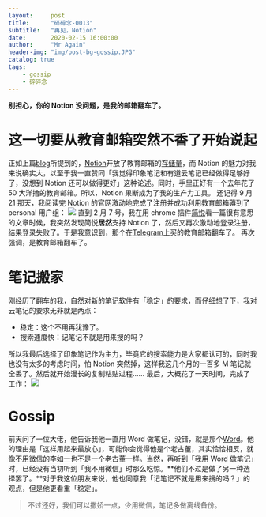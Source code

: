```yaml
---
layout:     post
title:      "碎碎念-0013"
subtitle:   "再见，Notion"
date:       2020-02-15 16:00:00
author:     "Mr Again"
header-img: "img/post-bg-gossip.JPG"
catalog: true
tags:
    - gossip
    - 碎碎念
---
```


**别担心，你的 Notion 没问题，是我的邮箱翻车了。**

# 这一切要从教育邮箱突然不香了开始说起
正如上篇[blog](https://www.mragain.site/2019/10/12/%E7%A2%8E%E7%A2%8E%E5%BF%B50012/)所提到的，[Notion](https://www.notion.so/)开放了教育邮箱的[存储量]( https://sspai.com/post/56685)，而 Notion 的魅力对我来说确实大，以至于我一直赞同「我觉得印象笔记和有道云笔记已经做得足够好了，没想到 Notion 还可以做得更好」这种论述。同时，手里正好有一个去年花了 50 大洋撸的教育邮箱。所以，Notion 果断成为了我的生产力工具。
还记得 9 月 21 那天，我阅读完 Notion 的官网激动地完成了注册并成功利用教育邮箱薅到了 personal 用户组：
![](http://ww1.sinaimg.cn/large/aaad9794gy1gbx5r6n802j20kg0csjt8.jpg)
直到 2 月 7 号，我在用 chrome 插件[简悦](https://chrome.google.com/webstore/detail/simpread-reader-view/ijllcpnolfcooahcekpamkbidhejabll)看一篇很有意思的文章时候，我突然发现简悦**居然**支持 Notion 了，然后又再次激动地登录注册，结果登录失败了。于是我意识到，那个在[Telegram](https://web.telegram.org/#/login)上买的教育邮箱翻车了。
再次强调，是教育邮箱翻车了。

# 笔记搬家
刚经历了翻车的我，自然对新的笔记软件有「稳定」的要求，而仔细想了下，我对云笔记的要求无非就是两点：
- 稳定：这个不用再犹豫了。
- 搜索速度快：记笔记不就是用来搜的吗？

所以我最后选择了印象笔记作为主力，毕竟它的搜索能力是大家都认可的，同时我也没有太多的考虑时间，怕 Notion 突然掉，这样我这几个月的一百多 M 笔记就全丢了。然后就开始漫长的复制粘贴过程……
最后，大概花了一天时间，完成了工作：
![](http://ww1.sinaimg.cn/large/aaad9794gy1gbx6gcfa5rj206g0jrjrt.jpg)

# Gossip
前天问了一位大佬，他告诉我他一直用 Word 做笔记，没错，就是那个[Word](https://en.wikipedia.org/wiki/Microsoft_Word)。他的理由是「这样用起来最放心」，可能你会觉得他是个老古董，其实恰恰相反，就像[不用微信的李如一](https://yitianshijie.net/48)也不是一个老古董一样。当然，再听到「我用 Word 做笔记」时，已经没有当初听到「我不用微信」时那么吃惊。**他们不过是做了另一种选择罢了。**对于我这位朋友来说，他也同意我「记笔记不就是用来搜的吗？」的观点，但是他更看重「稳定」。
> 不过还好，我们可以撒娇一点，少用微信，笔记多做离线备份。





